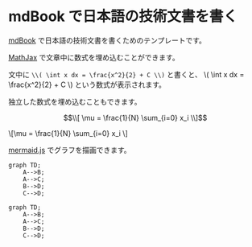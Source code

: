 # mdBook で日本語の技術文書を書く

[mdBook] で日本語の技術文書を書くためのテンプレートです。

[MathJax] で文章中に数式を埋め込むことができます。

文中に `\\( \int x dx = \frac{x^2}{2} + C \\)` と書くと、
\\( \int x dx = \frac{x^2}{2} + C \\) という数式が表示されます。

独立した数式を埋め込むこともできます。

```math
\\[ \mu = \frac{1}{N} \sum_{i=0} x_i \\]
```

\\[\mu = \frac{1}{N} \sum_{i=0} x_i \\]

[mermaid.js] でグラフを描画できます。

```mermaid-source
graph TD;
    A-->B;
    A-->C;
    B-->D;
    C-->D;
```

```mermaid
graph TD;
    A-->B;
    A-->C;
    B-->D;
    C-->D;
```

[mdBook]: https://github.com/rust-lang/mdBook
[MathJax]: https://www.mathjax.org/
[mermaid.js]: https://mermaid-js.github.io/mermaid/
